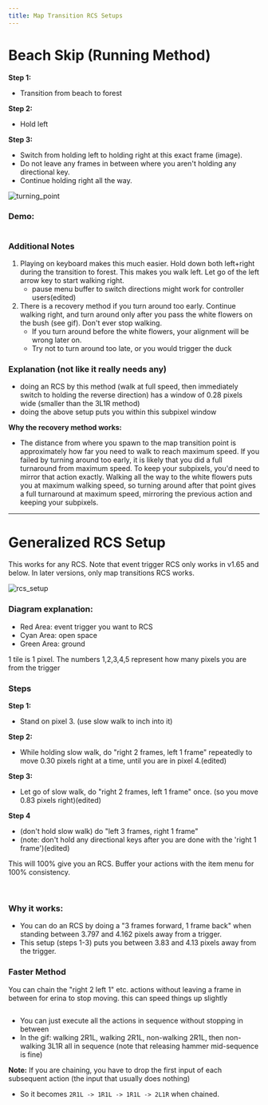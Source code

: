 ```yaml
---
title: Map Transition RCS Setups
---
```


# Beach Skip (Running Method)

**Step 1:**
* Transition from beach to forest

**Step 2:**
* Hold left

**Step 3:**
* Switch from holding left to holding right at this exact frame (image).
* Do not leave any frames in between where you aren't holding any directional key.
* Continue holding right all the way.

![turning_point](https://user-images.githubusercontent.com/27341392/39659061-a41d458a-5052-11e8-8be1-df19f6c196fb.png)

### Demo:
<img class='gfyitem' data-id='FaroffPaleHarpyeagle'/>

### Additional Notes
1. Playing on keyboard makes this much easier. Hold down both left+right during the transition to forest. This makes you walk left. Let go of the left arrow key to start walking right.
    - pause menu buffer to switch directions might work for controller users(edited)
2. There is a recovery method if you turn around too early. Continue walking right, and turn around only after you pass the white flowers on the bush (see gif). Don't ever stop walking.
    - If you turn around before the white flowers, your alignment will be wrong later on.
    - Try not to turn around too late, or you would trigger the duck

### Explanation (not like it really needs any)
- doing an RCS by this method (walk at full speed, then immediately switch to holding the reverse direction) has a window of 0.28 pixels wide (smaller than the 3L1R method)
- doing the above setup puts you within this subpixel window

**Why the recovery method works:**
- The distance from where you spawn to the map transition point is approximately how far you need to walk to reach maximum speed. If you failed by turning around too early, it is likely that you did a full turnaround from maximum speed. To keep your subpixels, you'd need to mirror that action exactly. Walking all the way to the white flowers puts you at maximum walking speed, so turning around after that point gives a full turnaround at maximum speed, mirroring the previous action and keeping your subpixels.

-----------------------------

# Generalized RCS Setup
This works for any RCS. Note that event trigger RCS only works in v1.65 and below. In later versions, only map transitions RCS works.

![rcs_setup](https://user-images.githubusercontent.com/27341392/39659090-52d424fe-5053-11e8-975d-dbab3a33c39d.png)

### Diagram explanation:
- Red Area: event trigger you want to RCS
- Cyan Area: open space
- Green Area: ground

1 tile is 1 pixel. The numbers 1,2,3,4,5 represent how many pixels you are from the trigger

### Steps
**Step 1:**
* Stand on pixel 3. (use slow walk to inch into it)

**Step 2:**
* While holding slow walk, do "right 2 frames, left 1 frame" repeatedly to move 0.30 pixels right at a time, until you are in pixel 4.(edited)

**Step 3:**
* Let go of slow walk, do "right 2 frames, left 1 frame" once. (so you move 0.83 pixels right)(edited)

**Step 4**
* (don't hold slow walk) do "left 3 frames, right 1 frame"
* (note: don't hold any directional keys after you are done with the 'right 1 frame')(edited)

This will 100% give you an RCS. Buffer your actions with the item menu for 100% consistency.

<img class='gfyitem' data-id='ThatHarmoniousFallowdeer'/>

<img class='gfyitem' data-id='SelfreliantBoldFireant'/>

### Why it works:
* You can do an RCS by doing a "3 frames forward, 1 frame back" when standing between 3.797 and 4.162 pixels away from a trigger.
* This setup (steps 1-3) puts you between 3.83 and 4.13 pixels away from the trigger.


### Faster Method
You can chain the "right 2 left 1" etc. actions without leaving a frame in between for erina to stop moving. this can speed things up slightly

<img class='gfyitem' data-id='InnocentHappyHylaeosaurus'/>

* You can just execute all the actions in sequence without stopping in between
* In the gif: walking 2R1L, walking 2R1L, non-walking 2R1L, then non-walking 3L1R all in sequence
(note that releasing hammer mid-sequence is fine)

**Note:** If you are chaining, you have to drop the first input of each subsequent action (the input that usually does nothing)
* So it becomes `2R1L -> 1R1L -> 1R1L -> 2L1R` when chained.
